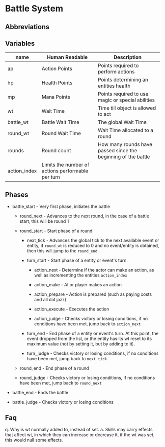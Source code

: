 # Battle System
## Abbreviations

## Variables
| name         | Human Readable | Description |
| ------------ | -------------- | ----------- |
| ap           | Action Points | Points required to perform actions |
| hp           | Health Points | Points determining an entities health |
| mp           | Mana Points   | Points required to use magic or special abilities |
| wt           | Wait Time     | Time till object is allowed to act |
| battle_wt    | Battle Wait Time | The global Wait Time |
| round_wt     | Round Wait Time | Wait Time allocated to a round |
| rounds       | Round count | How many rounds have passed since the beginning of the battle                                     |
| action_index | Limits the number of actions performable per turn |

## Phases
* battle_start - Very first phase, initiates the battle

  * round_next - Advances to the next round, in the case of a battle start, this will be round 1

  * round_start - Start phase of a round

    * next_tick - Advances the global tick to the next available event or entity, if `round_wt` is reduced to 0 and no event/entity is obtained, then this will jump to the `round_end`

    * turn_start - Start phase of a entity or event's turn. 

      * action_next - Determine if the actor can make an action, as well as incrementing the entities `action_index`

      * action_make - AI or player makes an action

      * action_prepare - Action is prepared (such as paying costs and all dat jazz)

      * action_execute - Executes the action

      * action_judge - Checks victory or losing conditions, if no conditions have been met, jump back to `action_next`

    * turn_end - End phase of a entity or event's turn.
      At this point, the event dropped from the list, or the entity has its
      wt reset to its maximum value (not by setting it, but by adding to it).

    * turn_judge - Checks victory or losing conditions, if no conditions have been met, jump back to `next_tick` 

  * round_end - End phase of a round

  * round_judge - Checks victory or losing conditions, if no conditions have been met, jump back to `round_next`

* battle_end - Ends the battle

* battle_judge - Checks victory or losing conditions

## Faq
q. Why is wt normally added to, instead of set.
a. Skills may carry effects that affect wt, in which they can increase or decrease it, if the wt was set, this would null some effects.
